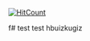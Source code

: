 [![HitCount](http://hits.dwyl.io/YTiStrafeNubzHD/test.svg)](http://hits.dwyl.io/YTiStrafeNubzHD/test)

f# test
test hbuizkugiz
